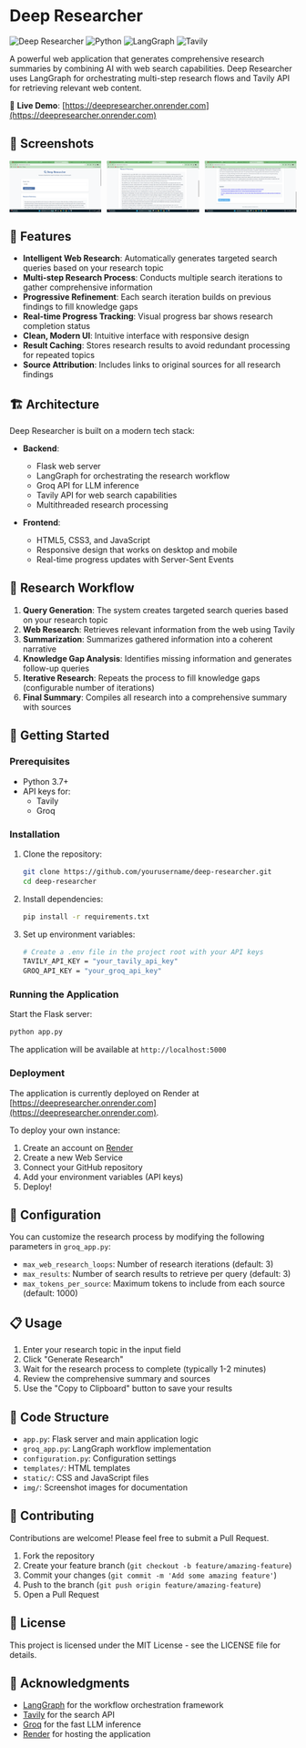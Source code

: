 # Deep Researcher

![Deep Researcher](https://img.shields.io/badge/AI-Deep%20Researcher-blue)
![Python](https://img.shields.io/badge/Python-3.7%2B-brightgreen)
![LangGraph](https://img.shields.io/badge/LangGraph-Enabled-orange)
![Tavily](https://img.shields.io/badge/Search-Tavily-purple)

A powerful web application that generates comprehensive research summaries by combining AI with web search capabilities. Deep Researcher uses LangGraph for orchestrating multi-step research flows and Tavily API for retrieving relevant web content.

🔗 **Live Demo**: [https://deepresearcher.onrender.com](https://deepresearcher.onrender.com)

## 📸 Screenshots

<div style="display: flex; justify-content: space-between; margin-bottom: 20px;">
  <img src="img/img1.png" alt="Home Screen" width="32%"/>
  <img src="img/img2.png" alt="Research in Progress" width="32%"/>
  <img src="img/img3.png" alt="Research Results" width="32%"/>
</div>

## 🌟 Features

- **Intelligent Web Research**: Automatically generates targeted search queries based on your research topic
- **Multi-step Research Process**: Conducts multiple search iterations to gather comprehensive information
- **Progressive Refinement**: Each search iteration builds on previous findings to fill knowledge gaps
- **Real-time Progress Tracking**: Visual progress bar shows research completion status
- **Clean, Modern UI**: Intuitive interface with responsive design
- **Result Caching**: Stores research results to avoid redundant processing for repeated topics
- **Source Attribution**: Includes links to original sources for all research findings

## 🏗️ Architecture

Deep Researcher is built on a modern tech stack:

- **Backend**:
  - Flask web server
  - LangGraph for orchestrating the research workflow
  - Groq API for LLM inference
  - Tavily API for web search capabilities
  - Multithreaded research processing

- **Frontend**:
  - HTML5, CSS3, and JavaScript
  - Responsive design that works on desktop and mobile
  - Real-time progress updates with Server-Sent Events

## 🧠 Research Workflow

1. **Query Generation**: The system creates targeted search queries based on your research topic
2. **Web Research**: Retrieves relevant information from the web using Tavily
3. **Summarization**: Summarizes gathered information into a coherent narrative
4. **Knowledge Gap Analysis**: Identifies missing information and generates follow-up queries
5. **Iterative Research**: Repeats the process to fill knowledge gaps (configurable number of iterations)
6. **Final Summary**: Compiles all research into a comprehensive summary with sources

## 🚀 Getting Started

### Prerequisites

- Python 3.7+
- API keys for:
  - Tavily
  - Groq

### Installation

1. Clone the repository:
   ```bash
   git clone https://github.com/yourusername/deep-researcher.git
   cd deep-researcher
   ```

2. Install dependencies:
   ```bash
   pip install -r requirements.txt
   ```

3. Set up environment variables:
   ```bash
   # Create a .env file in the project root with your API keys
   TAVILY_API_KEY = "your_tavily_api_key"
   GROQ_API_KEY = "your_groq_api_key"
   ```

### Running the Application

Start the Flask server:
```bash
python app.py
```

The application will be available at `http://localhost:5000`

### Deployment

The application is currently deployed on Render at [https://deepresearcher.onrender.com](https://deepresearcher.onrender.com).

To deploy your own instance:
1. Create an account on [Render](https://render.com)
2. Create a new Web Service
3. Connect your GitHub repository
4. Add your environment variables (API keys)
5. Deploy!

## 🔧 Configuration

You can customize the research process by modifying the following parameters in `groq_app.py`:

- `max_web_research_loops`: Number of research iterations (default: 3)
- `max_results`: Number of search results to retrieve per query (default: 3)
- `max_tokens_per_source`: Maximum tokens to include from each source (default: 1000)

## 📋 Usage

1. Enter your research topic in the input field
2. Click "Generate Research"
3. Wait for the research process to complete (typically 1-2 minutes)
4. Review the comprehensive summary and sources
5. Use the "Copy to Clipboard" button to save your results

## 🧩 Code Structure

- `app.py`: Flask server and main application logic
- `groq_app.py`: LangGraph workflow implementation
- `configuration.py`: Configuration settings
- `templates/`: HTML templates
- `static/`: CSS and JavaScript files
- `img/`: Screenshot images for documentation

## 🤝 Contributing

Contributions are welcome! Please feel free to submit a Pull Request.

1. Fork the repository
2. Create your feature branch (`git checkout -b feature/amazing-feature`)
3. Commit your changes (`git commit -m 'Add some amazing feature'`)
4. Push to the branch (`git push origin feature/amazing-feature`)
5. Open a Pull Request

## 📝 License

This project is licensed under the MIT License - see the LICENSE file for details.

## 🙏 Acknowledgments

- [LangGraph](https://github.com/langchain-ai/langgraph) for the workflow orchestration framework
- [Tavily](https://tavily.com/) for the search API
- [Groq](https://groq.ai/) for the fast LLM inference
- [Render](https://render.com/) for hosting the application
